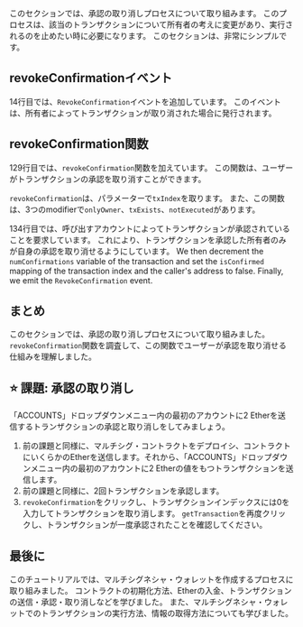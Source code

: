 このセクションでは、承認の取り消しプロセスについて取り組みます。 このプロセスは、該当のトランザクションについて所有者の考えに変更があり、実行されるのを止めたい時に必要になります。 このセクションは、非常にシンプルです。

## revokeConfirmationイベント

14行目では、`RevokeConfirmation`イベントを追加しています。 このイベントは、所有者によってトランザクションが取り消された場合に発行されます。

## revokeConfirmation関数

129行目では、`revokeConfirmation`関数を加えています。 この関数は、ユーザーがトランザクションの承認を取り消すことができます。

`revokeConfirmation`は、パラメーターで`txIndex`を取ります。 また、この関数は、3つのmodifierで`onlyOwner`、`txExists`、`notExecuted`があります。

134行目では、呼び出すアカウントによってトランザクションが承認されていることを要求しています。 これにより、トランザクションを承認した所有者のみが自身の承認を取り消せるようにしています。
We then decrement the `numConfirmations` variable of the transaction and set the `isConfirmed` mapping of the transaction index and the caller's address to false. Finally, we emit the `RevokeConfirmation` event.

## まとめ

このセクションでは、承認の取り消しプロセスについて取り組みました。 `revokeConfirmation`関数を調査して、この関数でユーザーが承認を取り消せる仕組みを理解しました。

## ⭐️ 課題: 承認の取り消し

「ACCOUNTS」ドロップダウンメニュー内の最初のアカウントに2 Etherを送信するトランザクションの承認と取り消しをしてみましょう。

1. 前の課題と同様に、マルチシグ・コントラクトをデプロイシ、コントラクトにいくらかのEtherを送信します。それから、「ACCOUNTS」ドロップダウンメニュー内の最初のアカウントに2 Etherの値をもつトランザクションを送信します。
2. 前の課題と同様に、2回トランザクションを承認します。
3. `revokeConfirmation`をクリックし、トランザクションインデックスには0を入力してトランザクションを取り消します。 `getTransaction`を再度クリックし、トランザクションが一度承認されたことを確認してください。

## 最後に

このチュートリアルでは、マルチシグネシャ・ウォレットを作成するプロセスに取り組みました。 コントラクトの初期化方法、Etherの入金、トランザクションの送信・承認・取り消しなどを学びました。 また、マルチシグネシャ・ウォレットでのトランザクションの実行方法、情報の取得方法についても学びました。